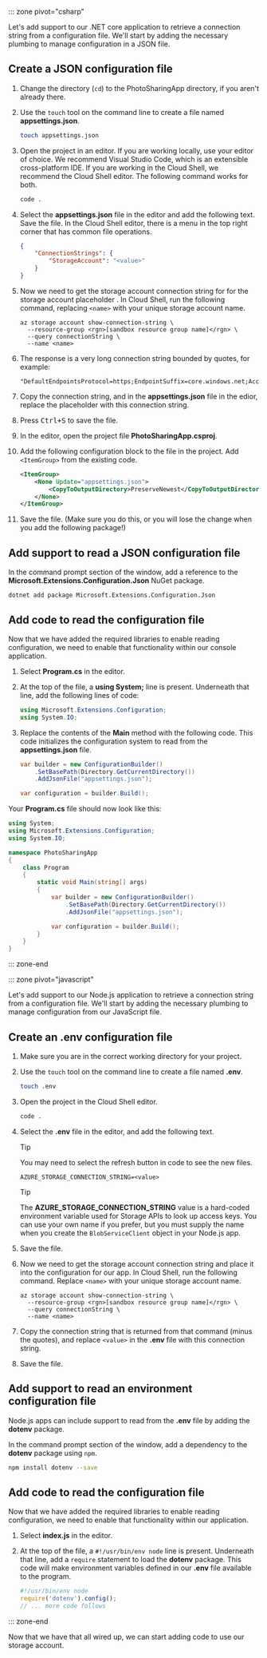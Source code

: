::: zone pivot="csharp"

Let's add support to our .NET core application to retrieve a connection string from a configuration file. We'll start by adding the necessary plumbing to manage configuration in a JSON file.

## Create a JSON configuration file

1. Change the directory (`cd`) to the PhotoSharingApp directory, if you aren't already there.

1. Use the `touch` tool on the command line to create a file named **appsettings.json**.

    ```bash
    touch appsettings.json
    ```

1. Open the project in an editor. If you are working locally, use your editor of choice. We recommend Visual Studio Code, which is an extensible cross-platform IDE. If you are working in the Cloud Shell, we recommend the Cloud Shell editor. The following command works for both.

    ```bash
    code .
    ```

1. Select the **appsettings.json** file in the editor and add the following text. Save the file. In the Cloud Shell editor, there is a menu in the top right corner that has common file operations.

    ```json
    {
        "ConnectionStrings": {
            "StorageAccount": "<value>"
        }
    }
    ```

1. Now we need to get the storage account connection string for for the storage account placeholder <value>. In Cloud Shell, run the following command, replacing `<name>` with your unique storage account name.

    ```azurecli
    az storage account show-connection-string \
      --resource-group <rgn>[sandbox resource group name]</rgn> \
      --query connectionString \
      --name <name>
    ```

1. The response is a very long connection string bounded by quotes, for example:
    
    ```text
    "DefaultEndpointsProtocol=https;EndpointSuffix=core.windows.net;AccountName=storage1ab;AccountKey=QtSCGB...7AeoW0Hw=="
    ```
    
1. Copy the connection string, and in the **appsettings.json** file in the edior, replace the <value> placeholder with this connection string. 
    
1. Press <kbd>Ctrl+S</kbd> to save the file.

1. In the editor, open the project file **PhotoSharingApp.csproj**.

1. Add the following configuration block to the file in the project. Add `<ItemGroup>` from the existing code.

    ```xml
    <ItemGroup>
        <None Update="appsettings.json">
            <CopyToOutputDirectory>PreserveNewest</CopyToOutputDirectory>
        </None>
    </ItemGroup>
    ```

1. Save the file. (Make sure you do this, or you will lose the change when you add the following package!)

## Add support to read a JSON configuration file

In the command prompt section of the window, add a reference to the  **Microsoft.Extensions.Configuration.Json** NuGet package.

```dotnetcli
dotnet add package Microsoft.Extensions.Configuration.Json
```

## Add code to read the configuration file

Now that we have added the required libraries to enable reading configuration, we need to enable that functionality within our console application.

1. Select **Program.cs** in the editor.

1. At the top of the file, a **using System;** line is present. Underneath that line, add the following lines of code:

    ```csharp
    using Microsoft.Extensions.Configuration;
    using System.IO;
    ```

1. Replace the contents of the **Main** method with the following code. This code initializes the configuration system to read from the **appsettings.json** file.

    ```csharp
    var builder = new ConfigurationBuilder()
        .SetBasePath(Directory.GetCurrentDirectory())
        .AddJsonFile("appsettings.json");

    var configuration = builder.Build();
    ```

Your **Program.cs** file should now look like this:

```csharp
using System;
using Microsoft.Extensions.Configuration;
using System.IO;

namespace PhotoSharingApp
{
    class Program
    {
        static void Main(string[] args)
        {
            var builder = new ConfigurationBuilder()
                .SetBasePath(Directory.GetCurrentDirectory())
                .AddJsonFile("appsettings.json");

            var configuration = builder.Build();
        }
    }
}
```

::: zone-end

::: zone pivot="javascript"

Let's add support to our Node.js application to retrieve a connection string from a configuration file. We'll start by adding the necessary plumbing to manage configuration from our JavaScript file.

## Create an .env configuration file

1. Make sure you are in the correct working directory for your project.

1. Use the `touch` tool on the command line to create a file named **.env**.

    ```bash
    touch .env
    ```

1. Open the project in the Cloud Shell editor.

    ```bash
    code .
    ```

1. Select the **.env** file in the editor, and add the following text.

    > [!TIP]
    > You may need to select the refresh button in code to see the new files.

    ```plaintext
    AZURE_STORAGE_CONNECTION_STRING=<value>
    ```

    > [!TIP]
    > The **AZURE_STORAGE_CONNECTION_STRING** value is a hard-coded environment variable used for Storage APIs to look up access keys. You can use your own name if you prefer, but you must supply the name when you create the `BlobServiceClient` object in your Node.js app.

1. Save the file.

1. Now we need to get the storage account connection string and place it into the configuration for our app. In Cloud Shell, run the following command. Replace `<name>` with your unique storage account name.

    ```azurecli
    az storage account show-connection-string \
      --resource-group <rgn>[sandbox resource group name]</rgn> \
      --query connectionString \
      --name <name>
    ```

1. Copy the connection string that is returned from that command (minus the quotes), and replace `<value>` in the **.env** file with this connection string.
1. Save the file.

## Add support to read an environment configuration file

Node.js apps can include support to read from the **.env** file by adding the **dotenv** package.

In the command prompt section of the window, add a dependency to the  **dotenv** package using `npm`.

```bash
npm install dotenv --save
```

## Add code to read the configuration file

Now that we have added the required libraries to enable reading configuration, we need to enable that functionality within our application.

1. Select **index.js** in the editor.

1. At the top of the file, a `#!/usr/bin/env node` line is present. Underneath that line, add a `require` statement to load the **dotenv** package. This code will make environment variables defined in our **.env** file available to the program.

    ```javascript
    #!/usr/bin/env node
    require('dotenv').config();
    // ... more code follows
    ```

::: zone-end

Now that we have that all wired up, we can start adding code to use our storage account.
